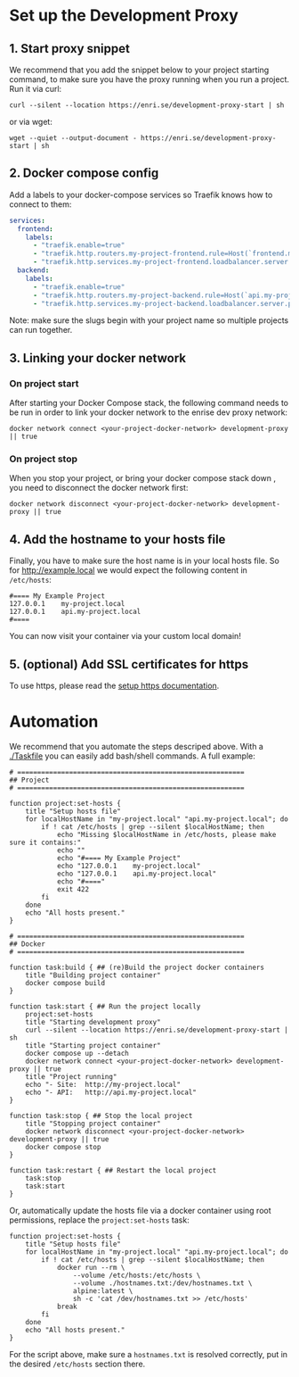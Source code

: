 # Set up the Development Proxy

## 1. Start proxy snippet

We recommend that you add the snippet below to your project starting command, to make sure
you have the proxy running when you run a project. Run it via curl:

```shell
curl --silent --location https://enri.se/development-proxy-start | sh
```
or via wget:
```shell
wget --quiet --output-document - https://enri.se/development-proxy-start | sh
```

## 2. Docker compose config

Add a labels to your docker-compose services so Traefik knows how to connect to them:

```yaml
services:
  frontend:
    labels:
      - "traefik.enable=true"
      - "traefik.http.routers.my-project-frontend.rule=Host(`frontend.my-project.local`)"
      - "traefik.http.services.my-project-frontend.loadbalancer.server.port=80"
  backend:
    labels:
      - "traefik.enable=true"
      - "traefik.http.routers.my-project-backend.rule=Host(`api.my-project.local`)"
      - "traefik.http.services.my-project-backend.loadbalancer.server.port=80"
```

Note: make sure the slugs begin with your project name so multiple projects can run together.

## 3. Linking your docker network

### On project start

After starting your Docker Compose stack, the following command needs to be run
in order to link your docker network to the enrise dev proxy network:

```shell
docker network connect <your-project-docker-network> development-proxy || true
```

### On project stop

When you stop your project, or bring your docker compose stack down , you need to disconnect the
docker network first:

```shell
docker network disconnect <your-project-docker-network> development-proxy || true
```

## 4. Add the hostname to your hosts file

Finally, you have to make sure the host name is in your local hosts file. So for http://example.local
we would expect the following content in `/etc/hosts`:

```
#==== My Example Project
127.0.0.1    my-project.local
127.0.0.1    api.my-project.local
#====
```

You can now visit your container via your custom local domain!

## 5. (optional) Add SSL certificates for https

To use https, please read the [setup https documentation](./setup-https.md).

# Automation

We recommend that you automate the steps descriped above. With a [./Taskfile](https://github.com/Enrise/Taskfile) you can easily add bash/shell commands. A full example:

```shell
# =========================================================
## Project
# =========================================================

function project:set-hosts {
    title "Setup hosts file"
    for localHostName in "my-project.local" "api.my-project.local"; do
        if ! cat /etc/hosts | grep --silent $localHostName; then
            echo "Missing $localHostName in /etc/hosts, please make sure it contains:"
            echo ""
            echo "#==== My Example Project"
            echo "127.0.0.1    my-project.local"
            echo "127.0.0.1    api.my-project.local"
            echo "#===="
            exit 422
        fi
    done
    echo "All hosts present."
}

# =========================================================
## Docker
# =========================================================

function task:build { ## (re)Build the project docker containers
    title "Building project container"
    docker compose build
}

function task:start { ## Run the project locally
    project:set-hosts
    title "Starting development proxy"
    curl --silent --location https://enri.se/development-proxy-start | sh
    title "Starting project container"
    docker compose up --detach
    docker network connect <your-project-docker-network> development-proxy || true
    title "Project running"
    echo "- Site:  http://my-project.local"
    echo "- API:   http://api.my-project.local"
}

function task:stop { ## Stop the local project
    title "Stopping project container"
    docker network disconnect <your-project-docker-network> development-proxy || true
    docker compose stop
}

function task:restart { ## Restart the local project
    task:stop
    task:start
}
```

Or, automatically update the hosts file via a docker container using root permissions, replace the `project:set-hosts` task:

```shell
function project:set-hosts {
    title "Setup hosts file"
    for localHostName in "my-project.local" "api.my-project.local"; do
        if ! cat /etc/hosts | grep --silent $localHostName; then
            docker run --rm \
                --volume /etc/hosts:/etc/hosts \
                --volume ./hostnames.txt:/dev/hostnames.txt \
                alpine:latest \
                sh -c 'cat /dev/hostnames.txt >> /etc/hosts'
            break
        fi
    done
    echo "All hosts present."
}
```

For the script above, make sure a `hostnames.txt` is resolved correctly, put in the desired `/etc/hosts` section there.
